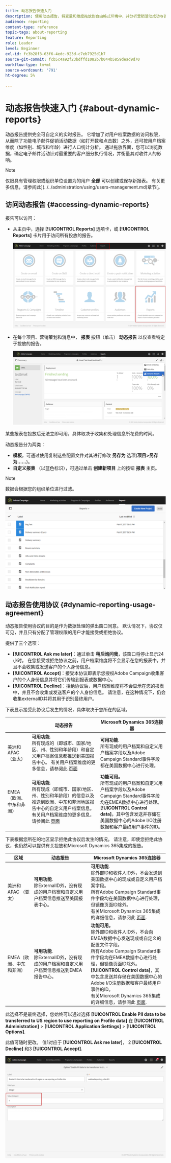 ```yaml
---
title: 动态报告快速入门
description: 使用动态报告，将变量和维度拖放到自由格式环境中，并分析营销活动成功与否。
audience: reporting
content-type: reference
topic-tags: about-reporting
feature: Reporting
role: Leader
level: Beginner
exl-id: fc3b28f3-63f6-4edc-923d-c7eb7925d1b7
source-git-commit: fcb5c4a92f23bdffd1082b7b044b5859dead9d70
workflow-type: tm+mt
source-wordcount: '791'
ht-degree: 5%

---
```


# 动态报告快速入门 {#about-dynamic-reports}

动态报告提供完全可自定义的实时报告。 它增加了对用户档案数据的访问权限，从而除了功能电子邮件促销活动数据（如打开数和点击数）之外，还可按用户档案维度（如性别、城市和年龄）进行人口统计分析。 通过拖放界面，您可以浏览数据，确定电子邮件活动针对最重要的客户细分执行情况，并衡量其对收件人的影响。

>[!NOTE]
>
>仅限具有管理权限或组织单位设置为的用户 **全部** 可以创建或保存新报表。 有关更多信息，请参阅此](../../administration/using/users-management.md)章节[。

## 访问动态报告 {#accessing-dynamic-reports}

报告可以访问：

* 从主页中，选择 **[!UICONTROL Reports]** 选项卡，或 **[!UICONTROL Reports]** 卡片用于访问所有投放的报告。

  ![](assets/campaign_reports_access.png)

* 在每个项目、营销策划和消息中， **报表** 按钮（单击） **动态报告** 以仅查看特定于投放的报告。

  ![](assets/campaign_reports_description.png)

某些报表在投放后无法立即可用，具体取决于收集和处理信息所花费的时间。

动态报告分为两类：

* **模板**，可通过使用复制这些配置文件对其进行修改 **另存为** 选项(**项目>另存为……**)。
* **自定义报表** （以蓝色标识），可通过单击 **创建新项目** 上的按钮 **报表** 主页。

>[!NOTE]
>
>数据会根据您的组织单位进行过滤。

![](assets/dynamic_report_overview.png)

## 动态报告使用协议 {#dynamic-reporting-usage-agreement}

动态报告使用协议的目的是作为数据处理的弹出窗口同意。 默认情况下，协议仅可见，并且只有分配了管理权限的用户才能接受或拒绝协议。

提供了三个选项：

* **[!UICONTROL Ask me later]**：通过单击 **稍后询问我**，该窗口将停止显示24小时。 在您接受或拒绝协议之前，用户档案维度将不会显示在您的报表中，并且不会收集或发送客户的个人身份信息。
* **[!UICONTROL Accept]**：接受本协议即表示您授权Adobe Campaign收集客户的个人身份信息并将它们传输到报表或数据中心。
* **[!UICONTROL Decline]**：拒绝协议后，用户档案维度将不会显示在您的报表中，并且不会收集或发送客户的个人身份信息。 请注意，在这种情况下，仍会收集externalID并将其用于识别最终用户。

下表显示接受此协议后发生的情况，具体取决于您所在的区域。

|  | 动态报告 | Microsoft Dynamics 365连接器 |
|---|---|---|
| 美洲和APAC （亚太） | **可用功能**. <br>所有现成的（即城市、国家/地区、州、性别和年龄段）和自定义用户档案信息都推送到美国报告中心。 有关用户档案维度的更多信息，请参阅此 [页面](../../reporting/using/list-of-components-.md) | **可用功能**. <br>所有现成的用户档案和自定义用户档案字段以及Adobe Campaign Standard事件字段都在美国数据中心进行处理。 |
| EMEA（欧洲、中东和非洲） | **可用功能**. <br>所有现成（即城市、国家/地区、州、性别和年龄段）的信息以及推送到欧洲、中东和非洲地区报告中心的自定义用户档案信息。 有关用户档案维度的更多信息，请参阅此 [页面](../../reporting/using/list-of-components-.md) | **功能可用。** <br>所有现成的用户档案和自定义用户档案字段以及Adobe Campaign Standard事件字段均在EMEA数据中心进行处理。 <br>**[!UICONTROL Control data]**，其中包含发送并存储在美国数据中心的Adobe I/O注册数据和客户最终用户事件的ID。 |

下表根据您所在的地区显示拒绝此协议后发生的情况。 请注意，即使您拒绝此协议，也仍然可以提供有关投放和Microsoft Dynamics 365集成的报告。

| 区域 | 动态报告 | Microsoft Dynamics 365连接器 |
|---|---|---|
| 美洲和APAC （亚太） | **可用功能**. <br> 除ExternalID外，没有现成的用户档案和自定义用户档案信息推送至美国报表中心。 | **可用功能**. <br>除外部ID和收件人ID外，不会发送到美国数据中心的现成或自定义用户档案字段。 <br>所有Adobe Campaign Standard事件字段均在美国数据中心进行处理，但镜像页面ID除外。 <br>有关Microsoft Dynamics 365集成的详细信息，请参阅此 [页面](../../integrating/using/d365-acs-get-started.md). |
| EMEA（欧洲、中东和非洲） | **可用功能**. <br>除ExternalID外，没有现成的用户档案和自定义用户档案信息推送到EMEA报告中心。 | **功能可用。** <br>除外部ID和收件人ID外，不会向EMEA数据中心发送现成或自定义的配置文件字段。 <br>所有Adobe Campaign Standard事件字段均在EMEA数据中心进行处理，但镜像页面ID除外。  <br>**[!UICONTROL Control data]**，其中包含发送并存储在美国数据中心的Adobe I/O注册数据和客户最终用户事件的ID。<br>有关Microsoft Dynamics 365集成的详细信息，请参阅此 [页面](../../integrating/using/d365-acs-get-started.md). |

此选择不是最终选择，您始终可以通过选择 **[!UICONTROL Enable PII data to be transferred to US region to use reporting on Profile data]** 在 **[!UICONTROL Administration]** > **[!UICONTROL Application Settings]** > **[!UICONTROL Options]**.

此值可随时更改。 值1对应于 **[!UICONTROL Ask me later]**， 2 **[!UICONTROL Decline]** 和3 **[!UICONTROL Accept]**.

![](assets/pii_window_2.png)
